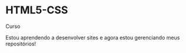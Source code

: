 # HTML5-CSS
 Curso


Estou aprendendo a desenvolver sites e agora estou gerenciando meus repositórios!